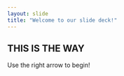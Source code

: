 ```yaml
---
layout: slide
title: "Welcome to our slide deck!"
---
```

## THIS IS THE WAY ##
Use the right arrow to begin!
